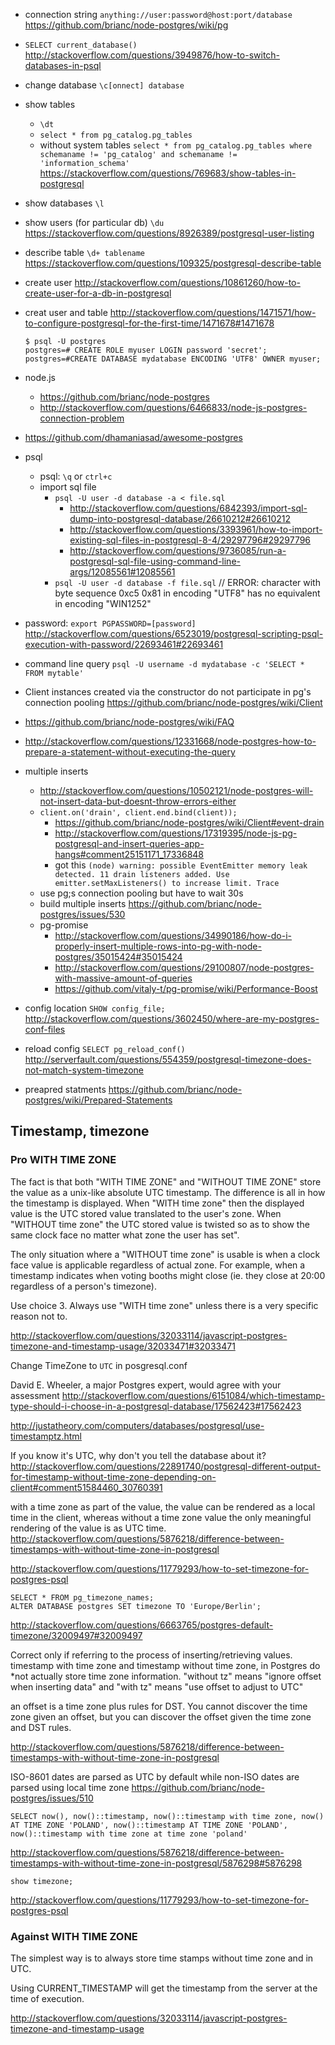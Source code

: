 - connection string `anything://user:password@host:port/database` https://github.com/brianc/node-postgres/wiki/pg
- `SELECT current_database()` http://stackoverflow.com/questions/3949876/how-to-switch-databases-in-psql
- change database `\c[onnect] database`
- show tables
  - `\dt`
  - `select * from pg_catalog.pg_tables`
  - without system tables `select * from pg_catalog.pg_tables where schemaname != 'pg_catalog' and schemaname != 'information_schema'` https://stackoverflow.com/questions/769683/show-tables-in-postgresql
- show databases `\l`
- show users (for particular db) `\du` https://stackoverflow.com/questions/8926389/postgresql-user-listing
- describe table `\d+ tablename` https://stackoverflow.com/questions/109325/postgresql-describe-table
- create user http://stackoverflow.com/questions/10861260/how-to-create-user-for-a-db-in-postgresql
- creat user and table http://stackoverflow.com/questions/1471571/how-to-configure-postgresql-for-the-first-time/1471678#1471678

  ```
  $ psql -U postgres
  postgres=# CREATE ROLE myuser LOGIN password 'secret';
  postgres=#CREATE DATABASE mydatabase ENCODING 'UTF8' OWNER myuser;
  ```
- node.js
  - https://github.com/brianc/node-postgres
  - http://stackoverflow.com/questions/6466833/node-js-postgres-connection-problem
- https://github.com/dhamaniasad/awesome-postgres
- psql
  - psql: `\q` or `ctrl+c`
  - import sql file
    - `psql -U user -d database -a < file.sql`
      - http://stackoverflow.com/questions/6842393/import-sql-dump-into-postgresql-database/26610212#26610212
      - http://stackoverflow.com/questions/3393961/how-to-import-existing-sql-files-in-postgresql-8-4/29297796#29297796
      - http://stackoverflow.com/questions/9736085/run-a-postgresql-sql-file-using-command-line-args/12085561#12085561
    - `psql -U user -d database -f file.sql` // ERROR:  character with byte sequence 0xc5 0x81 in encoding "UTF8" has no equivalent in encoding "WIN1252"
- password: `export PGPASSWORD=[password]` http://stackoverflow.com/questions/6523019/postgresql-scripting-psql-execution-with-password/22693461#22693461
- command line query `psql -U username -d mydatabase -c 'SELECT * FROM mytable'`
- Client instances created via the constructor do not participate in pg's connection pooling https://github.com/brianc/node-postgres/wiki/Client
- https://github.com/brianc/node-postgres/wiki/FAQ
- http://stackoverflow.com/questions/12331668/node-postgres-how-to-prepare-a-statement-without-executing-the-query
- multiple inserts
  - http://stackoverflow.com/questions/10502121/node-postgres-will-not-insert-data-but-doesnt-throw-errors-either
  - `client.on('drain', client.end.bind(client));`
    - https://github.com/brianc/node-postgres/wiki/Client#event-drain
    - http://stackoverflow.com/questions/17319395/node-js-pg-postgresql-and-insert-queries-app-hangs#comment25151171_17336848
    - got this `(node) warning: possible EventEmitter memory leak detected. 11 drain listeners added. Use emitter.setMaxListeners() to increase limit.
Trace`
  - use pg;s connection pooling but have to wait 30s
  - build multiple inserts https://github.com/brianc/node-postgres/issues/530
  - pg-promise
    - http://stackoverflow.com/questions/34990186/how-do-i-properly-insert-multiple-rows-into-pg-with-node-postgres/35015424#35015424
    - http://stackoverflow.com/questions/29100807/node-postgres-with-massive-amount-of-queries
    - https://github.com/vitaly-t/pg-promise/wiki/Performance-Boost
- config location `SHOW config_file;` http://stackoverflow.com/questions/3602450/where-are-my-postgres-conf-files
- reload config `SELECT pg_reload_conf()` http://serverfault.com/questions/554359/postgresql-timezone-does-not-match-system-timezone
- preapred statments https://github.com/brianc/node-postgres/wiki/Prepared-Statements

## Timestamp, timezone

### Pro WITH TIME ZONE

The fact is that both "WITH TIME ZONE" and "WITHOUT TIME ZONE" store the value as a unix-like absolute UTC timestamp. The difference is all in how the timestamp is displayed. When "WITH time zone" then the displayed value is the UTC stored value translated to the user's zone. When "WITHOUT time zone" the UTC stored value is twisted so as to show the same clock face no matter what zone the user has set".

The only situation where a "WITHOUT time zone" is usable is when a clock face value is applicable regardless of actual zone. For example, when a timestamp indicates when voting booths might close (ie. they close at 20:00 regardless of a person's timezone).

Use choice 3. Always use "WITH time zone" unless there is a very specific reason not to.

http://stackoverflow.com/questions/32033114/javascript-postgres-timezone-and-timestamp-usage/32033471#32033471

Change TimeZone to `UTC` in posgresql.conf

David E. Wheeler, a major Postgres expert, would agree with your assessment
http://stackoverflow.com/questions/6151084/which-timestamp-type-should-i-choose-in-a-postgresql-database/17562423#17562423

http://justatheory.com/computers/databases/postgresql/use-timestamptz.html

If you know it's UTC, why don't you tell the database about it? http://stackoverflow.com/questions/22891740/postgresql-different-output-for-timestamp-without-time-zone-depending-on-client#comment51584460_30760391

with a time zone as part of the value, the value can be rendered as a local time in the client, whereas without a time zone value the only meaningful rendering of the value is as UTC time. http://stackoverflow.com/questions/5876218/difference-between-timestamps-with-without-time-zone-in-postgresql

http://stackoverflow.com/questions/11779293/how-to-set-timezone-for-postgres-psql

```
SELECT * FROM pg_timezone_names;
ALTER DATABASE postgres SET timezone TO 'Europe/Berlin';
```

http://stackoverflow.com/questions/6663765/postgres-default-timezone/32009497#32009497


Correct only if referring to the process of inserting/retrieving values.
timestamp with time zone and timestamp without time zone, in Postgres do *not actually store time zone information.
"without tz" means "ignore offset when inserting data" and "with tz" means "use offset to adjust to UTC"

an offset is a time zone plus rules for DST. You cannot discover the time zone given an offset, but you can discover the offset given the time zone and DST rules.

http://stackoverflow.com/questions/5876218/difference-between-timestamps-with-without-time-zone-in-postgresql


ISO-8601 dates are parsed as UTC by default while non-ISO dates are parsed using local time zone https://github.com/brianc/node-postgres/issues/510

```
SELECT now(), now()::timestamp, now()::timestamp with time zone, now() AT TIME ZONE 'POLAND', now()::timestamp AT TIME ZONE 'POLAND', now()::timestamp with time zone at time zone 'poland'
```

http://stackoverflow.com/questions/5876218/difference-between-timestamps-with-without-time-zone-in-postgresql/5876298#5876298

`show timezone;`

http://stackoverflow.com/questions/11779293/how-to-set-timezone-for-postgres-psql

### Against WITH TIME ZONE

The simplest way is to always store time stamps without time zone and in UTC.

Using CURRENT_TIMESTAMP will get the timestamp from the server at the time of execution.

http://stackoverflow.com/questions/32033114/javascript-postgres-timezone-and-timestamp-usage
